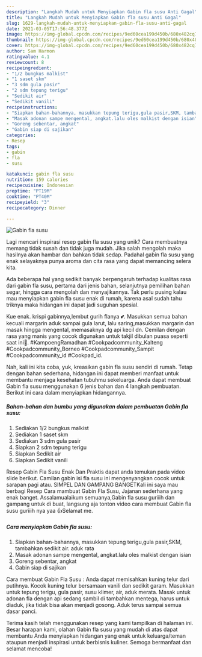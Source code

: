 ```yaml
---
description: "Langkah Mudah untuk Menyiapkan Gabin fla susu Anti Gagal"
title: "Langkah Mudah untuk Menyiapkan Gabin fla susu Anti Gagal"
slug: 1629-langkah-mudah-untuk-menyiapkan-gabin-fla-susu-anti-gagal
date: 2021-03-05T17:56:48.377Z
image: https://img-global.cpcdn.com/recipes/9ed60cea199d450b/680x482cq70/gabin-fla-susu-foto-resep-utama.jpg
thumbnail: https://img-global.cpcdn.com/recipes/9ed60cea199d450b/680x482cq70/gabin-fla-susu-foto-resep-utama.jpg
cover: https://img-global.cpcdn.com/recipes/9ed60cea199d450b/680x482cq70/gabin-fla-susu-foto-resep-utama.jpg
author: Sam Harmon
ratingvalue: 4.1
reviewcount: 8
recipeingredient:
- "1/2 bungkus malkist"
- "1 saset skm"
- "3 sdm gula pasir"
- "2 sdm tepung terigu"
- "Sedikit air"
- "Sedikit vanili"
recipeinstructions:
- "Siapkan bahan-bahannya, masukkan tepung terigu,gula pasir,SKM, tambahkan sedikit air. aduk rata"
- "Masak adonan sampe mengental, angkat.lalu oles malkist dengan isian"
- "Goreng sebentar, angkat"
- "Gabin siap di sajikan"
categories:
- Resep
tags:
- gabin
- fla
- susu

katakunci: gabin fla susu 
nutrition: 159 calories
recipecuisine: Indonesian
preptime: "PT19M"
cooktime: "PT40M"
recipeyield: "3"
recipecategory: Dinner

---
```



![Gabin fla susu](https://img-global.cpcdn.com/recipes/9ed60cea199d450b/680x482cq70/gabin-fla-susu-foto-resep-utama.jpg)

Lagi mencari inspirasi resep gabin fla susu yang unik? Cara membuatnya memang tidak susah dan tidak juga mudah. Jika salah mengolah maka hasilnya akan hambar dan bahkan tidak sedap. Padahal gabin fla susu yang enak selayaknya punya aroma dan cita rasa yang dapat memancing selera kita.

Ada beberapa hal yang sedikit banyak berpengaruh terhadap kualitas rasa dari gabin fla susu, pertama dari jenis bahan, selanjutnya pemilihan bahan segar, hingga cara mengolah dan menyajikannya. Tak perlu pusing kalau mau menyiapkan gabin fla susu enak di rumah, karena asal sudah tahu triknya maka hidangan ini dapat jadi suguhan spesial.

Kue enak. krispi gabinnya,lembut gurih flanya 💕. Masukkan semua bahan kecuali margarin aduk sampai gula larut, lalu saring,masukkan margarin dan masak hingga mengental, memasaknya dg api kecil dn. Cemilan dengan rasa yang manis yang cocok digunakan untuk takjil dibulan puasa seperti saat ini🥰. #KampoengRamadhan #Cookpadcommunity_Kalteng #Cookpadcommunity_Borneo #Cookpadcommunity_Sampit #Cookpadcommunity_id #Cookpad_id.


Nah, kali ini kita coba, yuk, kreasikan gabin fla susu sendiri di rumah. Tetap dengan bahan sederhana, hidangan ini dapat memberi manfaat untuk membantu menjaga kesehatan tubuhmu sekeluarga. Anda dapat membuat Gabin fla susu menggunakan 6 jenis bahan dan 4 langkah pembuatan. Berikut ini cara dalam menyiapkan hidangannya.

<!--inarticleads1-->

##### Bahan-bahan dan bumbu yang digunakan dalam pembuatan Gabin fla susu:

1. Sediakan 1/2 bungkus malkist
1. Sediakan 1 saset skm
1. Sediakan 3 sdm gula pasir
1. Siapkan 2 sdm tepung terigu
1. Siapkan Sedikit air
1. Siapkan Sedikit vanili


Resep Gabin Fla Susu Enak Dan Praktis dapat anda temukan pada video slide berikut. Camilan gabin isi fla susu ini mengenyangkan cocok untuk sarapan pagi atau. SIMPEL DAN GAMPANG BANGETKali ini saya mau berbagi Resep Cara mambuat Gabin Fla Susu, Jajanan sederhana yang enak banget. Assalamualaikum semuanya,Gabin fla susu guriiih dan gampang untuk di buat, langsung aja tonton video cara membuat Gabin fla susu guriiih nya yaa 👍Selamat me. 

<!--inarticleads2-->

##### Cara menyiapkan Gabin fla susu:

1. Siapkan bahan-bahannya, masukkan tepung terigu,gula pasir,SKM, tambahkan sedikit air. aduk rata
1. Masak adonan sampe mengental, angkat.lalu oles malkist dengan isian
1. Goreng sebentar, angkat
1. Gabin siap di sajikan


Cara membuat Gabin Fla Susu : Anda dapat memisahkan kuning telur dari putihnya. Kocok kuning telur bersamaan vanili dan sedikit garam. Masukkan untuk tepung terigu, gula pasir, susu klimer, air, aduk merata. Masak untuk adonan fla dengan api sedang sambil di tambahkan mentega, harus untuk diaduk, jika tidak bisa akan menjadi gosong. Aduk terus sampai semua dasar panci. 

Terima kasih telah menggunakan resep yang kami tampilkan di halaman ini. Besar harapan kami, olahan Gabin fla susu yang mudah di atas dapat membantu Anda menyiapkan hidangan yang enak untuk keluarga/teman ataupun menjadi inspirasi untuk berbisnis kuliner. Semoga bermanfaat dan selamat mencoba!
